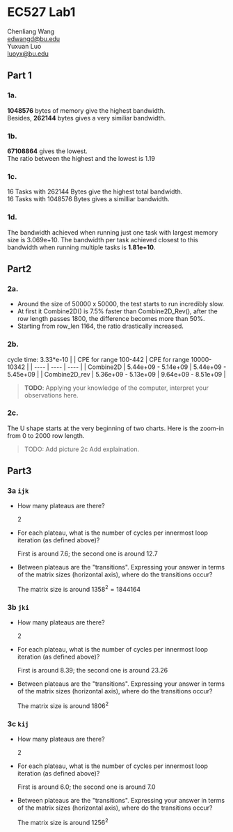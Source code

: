 # EC527 Lab1
Chenliang Wang\
edwangd@bu.edu\
Yuxuan Luo\
luoyx@bu.edu

## Part 1

### 1a.

**1048576** bytes of memory give the highest bandwidth. \
Besides, **262144** bytes gives a very similiar bandwidth.

### 1b.

**67108864** gives the lowest.  \
The ratio between the highest and the lowest is 1.19 

### 1c.

16 Tasks with 262144 Bytes give the highest total bandwidth. \
16 Tasks with 1048576 Bytes gives a similliar bandwidth.

### 1d.

The bandwidth achieved when running just one task with largest memory size is 3.069e+10. 
The bandwidth per task achieved closest to this bandwidth when running multiple tasks is **1.81e+10**.

## Part2
### 2a.
- Around the size of 50000 x 50000, the test starts to run incredibly slow. 
- At first it Combine2D() is 7.5% faster than Combine2D_Rev(), after the row length passes 1800, the difference becomes more than 50%.
- Starting from row_len 1164, the ratio drastically increased.

### 2b.
cycle time: 3.33*e-10
|   | CPE for range 100-442 | CPE for range 10000-10342 |
|  ----  | ----  | ----  |
| Combine2D | 5.44e+09 - 5.14e+09 | 5.44e+09 - 5.45e+09  |
| Combine2D_rev  | 5.36e+09 - 5.13e+09 | 9.64e+09 - 8.51e+09  |
> **TODO**: Applying your knowledge of the computer, interpret your observations here.
### 2c.
The U shape starts at the very beginning of two charts. 
Here is the zoom-in from 0 to 2000 row length.
>TODO: Add picture 2c
> Add explaination.
## Part3

### **3a** `ijk`

  - How many plateaus are there?

    2

  - For each plateau, what is the number of cycles per innermost loop iteration (as defined above)?

    First is around $7.6$; the second one is around $12.7$ 

  - Between plateaus are the "transitions". Expressing your answer in terms of the matrix sizes (horizontal axis), where do the transitions occur?

    The matrix size is around $1358^2 = 1844164$ 
    
### **3b** `jki`

  - How many plateaus are there?

    2

  - For each plateau, what is the number of cycles per innermost loop iteration (as defined above)?

    First is around $8.39$; the second one is around $23.26$ 

  - Between plateaus are the "transitions". Expressing your answer in terms of the matrix sizes (horizontal axis), where do the transitions occur?

    The matrix size is around $1806^2$ 
### **3c** `kij`

  - How many plateaus are there?

    2

  - For each plateau, what is the number of cycles per innermost loop iteration (as defined above)?

    First is around $6.0$; the second one is around $7.0$ 

  - Between plateaus are the "transitions". Expressing your answer in terms of the matrix sizes (horizontal axis), where do the transitions occur?

    The matrix size is around $1256^2$ 
